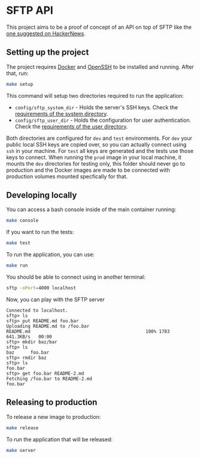 # SFTP API

This project aims to be a proof of concept of an API on top of SFTP like the [one suggested on HackerNews](https://news.ycombinator.com/item?id=18535632).

## Setting up the project

The project requires [Docker](https://docs.docker.com/get-docker/) and [OpenSSH](https://www.openssh.com/) to be installed and running. After that, run:

```bash
make setup
```

This command will setup two directories required to run the application:

* `config/sftp_system_dir` - Holds the server's SSH keys. Check the [requirements of the system directory](https://www.erlang.org/docs/21/man/ssh_file.html#SYSDIR).
* `config/sftp_user_dir` - Holds the configuration for user authentication. Check the [requirements of the user directory](https://www.erlang.org/docs/21/man/ssh_file.html#USERDIR).

Both directories are configured for `dev` and `test` environments. For `dev` your public local SSH
keys are copied over, so you can actually connect using `ssh` in your machine. For `test` all keys
are generated and the tests use those keys to connect. When running the `prod` image in your local
machine, it mounts the `dev` directories for testing only, this folder should never go to
production and the Docker images are made to be connected with production volumes mounted
specfically for that.

## Developing locally

You can access a bash console inside of the main container running:

```bash
make console
```

If you want to run the tests:

```bash
make test
```

To run the application, you can use:

```bash
make run
```

You should be able to connect using in another terminal:

```bash
sftp -oPort=4000 localhost
```

Now, you can play with the SFTP server
```
Connected to localhost.
sftp> ls
sftp> put README.md foo.bar
Uploading README.md to /foo.bar
README.md                                           100% 1783   641.3KB/s   00:00    
sftp> mkdir baz/bar
sftp> ls
baz      foo.bar  
sftp> rmdir baz
sftp> ls
foo.bar  
sftp> get foo.bar README-2.md
Fetching /foo.bar to README-2.md
foo.bar
```

## Releasing to production

To release a new image to production:

```bash
make release
```

To run the application that will be released:

```bash
make server
```